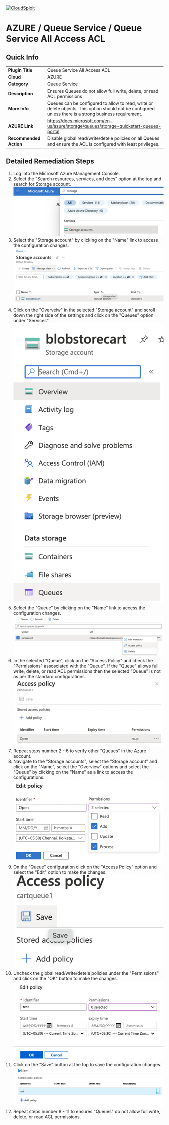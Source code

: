 [![CloudSploit](https://cloudsploit.com/img/logo-new-big-text-100.png "CloudSploit")](https://cloudsploit.com)

# AZURE / Queue Service / Queue Service All Access ACL

## Quick Info

| | |
|-|-|
| **Plugin Title** | Queue Service All Access ACL |
| **Cloud** | AZURE |
| **Category** | Queue Service |
| **Description** | Ensures Queues do not allow full write, delete, or read ACL permissions |
| **More Info** | Queues can be configured to allow to read, write or delete objects. This option should not be configured unless there is a strong business requirement. |
| **AZURE Link** | https://docs.microsoft.com/en-us/azure/storage/queues/storage-quickstart-queues-portal |
| **Recommended Action** | Disable global read/write/detele policies on all Queues and ensure the ACL is configured with least privileges. |

## Detailed Remediation Steps
1. Log into the Microsoft Azure Management Console.
2. Select the "Search resources, services, and docs" option at the top and search for Storage account. </br> <img src="/resources/azure/queueservice/queue-service-all-access-acl/step2.png"/>
3. Select the "Storage account" by clicking on the "Name" link to access the configuration changes. </br> <img src="/resources/azure/queueservice/queue-service-all-access-acl/step3.png"/>
4. Click on the "Overveiw" in the selected "Storage account" and scroll down the right side of the settings and click on the "Queues" option under "Services".</br> <img src="/resources/azure/queueservice/queue-service-all-access-acl/step4.png"/>
5. Select the "Queue" by clicking on the "Name" link to access the configuration changes. </br> <img src="/resources/azure/queueservice/queue-service-all-access-acl/step5.png"/>
6. In the selected "Queue", click on the "Access Policy" and check the "Permissions" assosciated with the "Queue". If the "Queue" allows full write, delete, or read ACL permissions then the selected "Queue" is not as per the standard configurations.</br> <img src="/resources/azure/queueservice/queue-service-all-access-acl/step6.png"/>
7. Repeat steps number 2 - 6 to verify other "Queues" in the Azure account. </br>
8. Navigate to the "Storage accounts", select the "Storage account" and click on the "Name", select the "Overview" options and select the "Queue" by clicking on the "Name" as a link to access the configurations.</br> <img src="/resources/azure/queueservice/queue-service-all-access-acl/step8.png"/>
9. On the "Queue" configuration click on the "Access Policy" option and select the "Edit" option to make the changes.</br> <img src="/resources/azure/queueservice/queue-service-all-access-acl/step9.png"/>
10. Uncheck the global read/write/detele policies under the "Permissions" and click on the "OK" button to make the changes.</br> <img src="/resources/azure/queueservice/queue-service-all-access-acl/step10.png"/>
11. Click on the "Save" button at the top to save the configuration changes.</br> <img src="/resources/azure/queueservice/queue-service-all-access-acl/step11.png"/>
12. Repeat steps number 8 - 11 to ensures "Queues" do not allow full write, delete, or read ACL permissions.</br>
